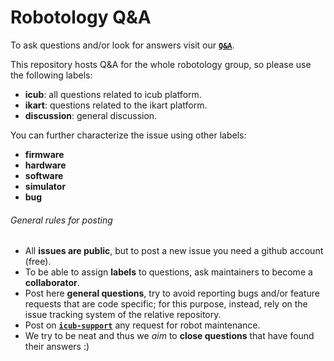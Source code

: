 # Robotology Q&A
To ask questions and/or look for answers visit our [**`Q&A`**](https://github.com/robotology/QA/issues?utf8=%E2%9C%93&q=is%3Aissue).

This repository hosts Q&A for the whole robotology group, so please use the following labels:

- **icub**: all questions related to icub platform.
- **ikart**: questions related to the ikart platform.
- **discussion**: general discussion.

You can further characterize the issue using other labels:
- **firmware**
- **hardware**
- **software**
- **simulator**
- **bug**

###### General rules for posting

- All **issues are public**, but to post a new issue you need a github account (free).
- To be able to assign **labels** to questions, ask maintainers to become a **collaborator**.
- Post here **general questions**, try to avoid reporting bugs and/or feature requests that are code specific; for this purpose, instead, rely on the issue tracking system of the relative repository.
- Post on [**`icub-support`**](https://github.com/robotology/icub-support) any request for robot maintenance.
- We try to be neat and thus we _aim_ to **close questions** that have found their answers :)


